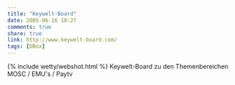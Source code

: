 ```yaml
---
title: "Keywelt-Board"
date: 2005-06-16 18:27
comments: true
share: true
link: http://www.keywelt-board.com/
tags: [DBox]
---
```

{% include wetty/webshot.html %} Keywelt-Board zu den Themenbereichen MOSC / EMU's / Paytv